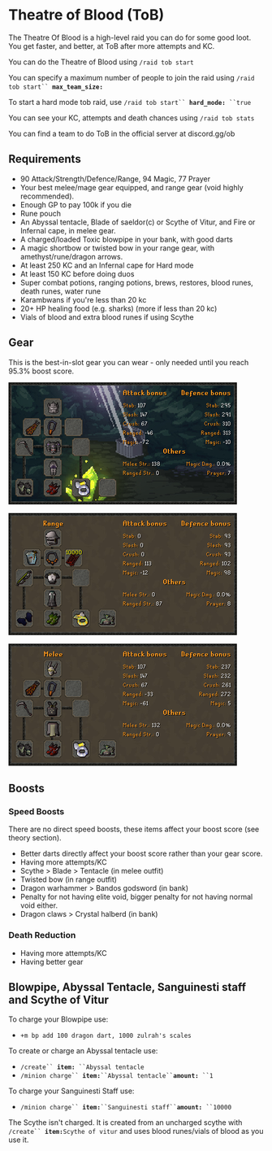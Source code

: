 # Theatre of Blood (ToB)

The Theatre Of Blood is a high-level raid you can do for some good loot. You get faster, and better, at ToB after more attempts and KC.

You can do the Theatre of Blood using `/raid tob start`

You can specify a maximum number of people to join the raid using `/raid tob start`` `**`max_team_size:`**

To start a hard mode tob raid, use `/raid tob start`` `**`hard_mode:`**` ``true`

You can see your KC, attempts and death chances using `/raid tob stats`

You can find a team to do ToB in the official server at discord.gg/ob

## Requirements

* 90 Attack/Strength/Defence/Range, 94 Magic, 77 Prayer
* Your best melee/mage gear equipped, and range gear (void highly recommended).&#x20;
* Enough GP to pay 100k if you die
* Rune pouch
* An Abyssal tentacle, Blade of saeldor(c) or Scythe of Vitur, and Fire or Infernal cape, in melee gear.
* A charged/loaded Toxic blowpipe in your bank, with good darts
* A magic shortbow or twisted bow in your range gear, with amethyst/rune/dragon arrows.
* At least 250 KC and an Infernal cape for Hard mode
* At least 150 KC before doing duos
* Super combat potions, ranging potions, brews, restores, blood runes, death runes, water rune
* Karambwans if you're less than 20 kc
* 20+ HP healing food (e.g. sharks) (more if less than 20 kc)
* Vials of blood and extra blood runes if using Scythe

## Gear

This is the best-in-slot gear you can wear - only needed until you reach 95.3% boost score.

![ToB Best-in-slot Melee Gear](../../.gitbook/assets/torvatob.png)

![ToB Best-in-slot Range Gear](<../../.gitbook/assets/osbot (2) (1).png>)

![ToB Best-in-slot Mage Gear](<../../.gitbook/assets/osbot (3) (1).png>)

## Boosts

### Speed Boosts

There are no direct speed boosts, these items affect your boost score (see theory section).

* Better darts directly affect your boost score rather than your gear score.
* Having more attempts/KC
* Scythe > Blade > Tentacle (in melee outfit)
* Twisted bow (in range outfit)
* Dragon warhammer > Bandos godsword (in bank)
* Penalty for not having elite void, bigger penalty for not having normal void either.
* Dragon claws > Crystal halberd (in bank)

### Death Reduction

* Having more attempts/KC
* Having better gear



## Blowpipe, Abyssal Tentacle, Sanguinesti staff and Scythe of Vitur

To charge your Blowpipe use:

* `+m bp add 100 dragon dart, 1000 zulrah's scales`

To create or charge an Abyssal tentacle use:&#x20;

* `/create`` `**`item:`**` ``Abyssal tentacle`
* `/minion charge`` `**`item:`**` ``Abyssal tentacle`` `**`amount:`**` ``1`

To charge your Sanguinesti Staff use:

* `/minion charge`` `**`item:`**` ``Sanguinesti staff`` `**`amount:`**` ``10000`

The Scythe isn't charged. It is created from an uncharged scythe with `/create`` `**`item:`**`Scythe of vitur` and uses blood runes/vials of blood as you use it.
